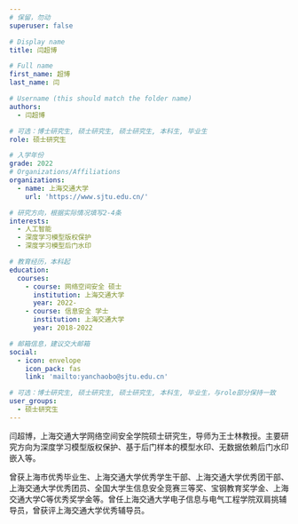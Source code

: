```yaml
---
# 保留，勿动
superuser: false

# Display name
title: 闫超博

# Full name
first_name: 超博
last_name: 闫

# Username (this should match the folder name)
authors:
  - 闫超博

# 可选：博士研究生, 硕士研究生, 硕士研究生, 本科生, 毕业生
role: 硕士研究生

# 入学年份
grade: 2022
# Organizations/Affiliations
organizations:
  - name: 上海交通大学
    url: 'https://www.sjtu.edu.cn/'

# 研究方向，根据实际情况填写2-4条
interests:
  - 人工智能
  - 深度学习模型版权保护
  - 深度学习模型后门水印

# 教育经历，本科起
education:
  courses:
    - course: 网络空间安全 硕士
      institution: 上海交通大学
      year: 2022-
    - course: 信息安全 学士
      institution: 上海交通大学
      year: 2018-2022

# 邮箱信息，建议交大邮箱
social:
  - icon: envelope
    icon_pack: fas
    link: 'mailto:yanchaobo@sjtu.edu.cn'

# 可选：博士研究生, 硕士研究生, 硕士研究生, 本科生, 毕业生，与role部分保持一致
user_groups:
  - 硕士研究生 
---
```


闫超博，上海交通大学网络空间安全学院硕士研究生，导师为王士林教授。主要研究方向为深度学习模型版权保护、基于后门样本的模型水印、无数据依赖后门水印嵌入等。

曾获上海市优秀毕业生、上海交通大学优秀学生干部、上海交通大学优秀团干部、上海交通大学优秀团员、全国大学生信息安全竞赛三等奖、宝钢教育奖学金、上海交通大学C等优秀奖学金等。曾任上海交通大学电子信息与电气工程学院双肩挑辅导员，曾获评上海交通大学优秀辅导员。
